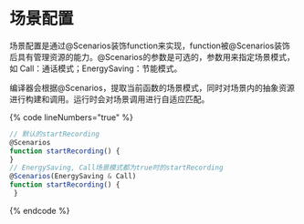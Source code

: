 # 场景配置

场景配置是通过@Scenarios装饰function来实现，function被@Scenarios装饰后具有管理资源的能力。@Scenarios的参数是可选的，参数用来指定场景模式，如 Call：通话模式；EnergySaving：节能模式。&#x20;

编译器会根据@Scenarios，提取当前函数的场景模式，同时对场景内的抽象资源进行构建和调用。运行时会对场景调用进行自适应匹配。

{% code lineNumbers="true" %}
```typescript
// 默认的startRecording
@Scenarios
function startRecording() {
}
// EnergySaving, Call场景模式都为true时的startRecording
@Scenarios(EnergySaving & Call)
function startRecording() {
 }
```
{% endcode %}
